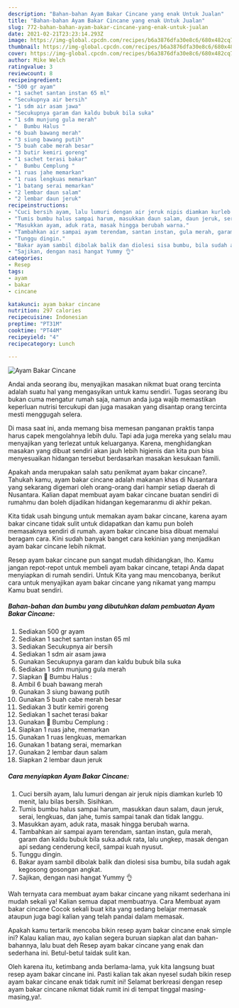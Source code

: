```yaml
---
description: "Bahan-bahan Ayam Bakar Cincane yang enak Untuk Jualan"
title: "Bahan-bahan Ayam Bakar Cincane yang enak Untuk Jualan"
slug: 772-bahan-bahan-ayam-bakar-cincane-yang-enak-untuk-jualan
date: 2021-02-21T23:23:14.293Z
image: https://img-global.cpcdn.com/recipes/b6a3876dfa30e8c6/680x482cq70/ayam-bakar-cincane-foto-resep-utama.jpg
thumbnail: https://img-global.cpcdn.com/recipes/b6a3876dfa30e8c6/680x482cq70/ayam-bakar-cincane-foto-resep-utama.jpg
cover: https://img-global.cpcdn.com/recipes/b6a3876dfa30e8c6/680x482cq70/ayam-bakar-cincane-foto-resep-utama.jpg
author: Mike Welch
ratingvalue: 3
reviewcount: 8
recipeingredient:
- "500 gr ayam"
- "1 sachet santan instan 65 ml"
- "Secukupnya air bersih"
- "1 sdm air asam jawa"
- "Secukupnya garam dan kaldu bubuk bila suka"
- "1 sdm munjung gula merah"
- "  Bumbu Halus "
- "6 buah bawang merah"
- "3 siung bawang putih"
- "5 buah cabe merah besar"
- "3 butir kemiri goreng"
- "1 sachet terasi bakar"
- "  Bumbu Cemplung "
- "1 ruas jahe memarkan"
- "1 ruas lengkuas memarkan"
- "1 batang serai memarkan"
- "2 lembar daun salam"
- "2 lembar daun jeruk"
recipeinstructions:
- "Cuci bersih ayam, lalu lumuri dengan air jeruk nipis diamkan kurleb 10 menit, lalu bilas bersih. Sisihkan."
- "Tumis bumbu halus sampai harum, masukkan daun salam, daun jeruk, serai, lengkuas, dan jahe, tumis sampai tanak dan tidak langgu."
- "Masukkan ayam, aduk rata, masak hingga berubah warna."
- "Tambahkan air sampai ayam terendam, santan instan, gula merah, garam dan kaldu bubuk bila suka.aduk rata, lalu ungkep, masak dengan api sedang cenderung kecil, sampai kuah nyusut."
- "Tunggu dingin."
- "Bakar ayam sambil dibolak balik dan diolesi sisa bumbu, bila sudah agak kegosong gosongan angkat."
- "Sajikan, dengan nasi hangat Yummy 👌"
categories:
- Resep
tags:
- ayam
- bakar
- cincane

katakunci: ayam bakar cincane 
nutrition: 297 calories
recipecuisine: Indonesian
preptime: "PT31M"
cooktime: "PT44M"
recipeyield: "4"
recipecategory: Lunch

---
```



![Ayam Bakar Cincane](https://img-global.cpcdn.com/recipes/b6a3876dfa30e8c6/680x482cq70/ayam-bakar-cincane-foto-resep-utama.jpg)

Andai anda seorang ibu, menyajikan masakan nikmat buat orang tercinta adalah suatu hal yang mengasyikan untuk kamu sendiri. Tugas seorang ibu bukan cuma mengatur rumah saja, namun anda juga wajib memastikan keperluan nutrisi tercukupi dan juga masakan yang disantap orang tercinta mesti menggugah selera.

Di masa  saat ini, anda memang bisa memesan panganan praktis tanpa harus capek mengolahnya lebih dulu. Tapi ada juga mereka yang selalu mau menyajikan yang terlezat untuk keluarganya. Karena, menghidangkan masakan yang dibuat sendiri akan jauh lebih higienis dan kita pun bisa menyesuaikan hidangan tersebut berdasarkan masakan kesukaan famili. 



Apakah anda merupakan salah satu penikmat ayam bakar cincane?. Tahukah kamu, ayam bakar cincane adalah makanan khas di Nusantara yang sekarang digemari oleh orang-orang dari hampir setiap daerah di Nusantara. Kalian dapat membuat ayam bakar cincane buatan sendiri di rumahmu dan boleh dijadikan hidangan kegemaranmu di akhir pekan.

Kita tidak usah bingung untuk memakan ayam bakar cincane, karena ayam bakar cincane tidak sulit untuk didapatkan dan kamu pun boleh memasaknya sendiri di rumah. ayam bakar cincane bisa dibuat memalui beragam cara. Kini sudah banyak banget cara kekinian yang menjadikan ayam bakar cincane lebih nikmat.

Resep ayam bakar cincane pun sangat mudah dihidangkan, lho. Kamu jangan repot-repot untuk membeli ayam bakar cincane, tetapi Anda dapat menyiapkan di rumah sendiri. Untuk Kita yang mau mencobanya, berikut cara untuk menyajikan ayam bakar cincane yang nikamat yang mampu Kamu buat sendiri.

<!--inarticleads1-->

##### Bahan-bahan dan bumbu yang dibutuhkan dalam pembuatan Ayam Bakar Cincane:

1. Sediakan 500 gr ayam
1. Sediakan 1 sachet santan instan 65 ml
1. Sediakan Secukupnya air bersih
1. Sediakan 1 sdm air asam jawa
1. Gunakan Secukupnya garam dan kaldu bubuk bila suka
1. Sediakan 1 sdm munjung gula merah
1. Siapkan  🧄 Bumbu Halus :
1. Ambil 6 buah bawang merah
1. Gunakan 3 siung bawang putih
1. Gunakan 5 buah cabe merah besar
1. Sediakan 3 butir kemiri goreng
1. Sediakan 1 sachet terasi bakar
1. Gunakan  🍃 Bumbu Cemplung :
1. Siapkan 1 ruas jahe, memarkan
1. Gunakan 1 ruas lengkuas, memarkan
1. Gunakan 1 batang serai, memarkan
1. Gunakan 2 lembar daun salam
1. Siapkan 2 lembar daun jeruk




<!--inarticleads2-->

##### Cara menyiapkan Ayam Bakar Cincane:

1. Cuci bersih ayam, lalu lumuri dengan air jeruk nipis diamkan kurleb 10 menit, lalu bilas bersih. Sisihkan.
1. Tumis bumbu halus sampai harum, masukkan daun salam, daun jeruk, serai, lengkuas, dan jahe, tumis sampai tanak dan tidak langgu.
1. Masukkan ayam, aduk rata, masak hingga berubah warna.
1. Tambahkan air sampai ayam terendam, santan instan, gula merah, garam dan kaldu bubuk bila suka.aduk rata, lalu ungkep, masak dengan api sedang cenderung kecil, sampai kuah nyusut.
1. Tunggu dingin.
1. Bakar ayam sambil dibolak balik dan diolesi sisa bumbu, bila sudah agak kegosong gosongan angkat.
1. Sajikan, dengan nasi hangat Yummy 👌




Wah ternyata cara membuat ayam bakar cincane yang nikamt sederhana ini mudah sekali ya! Kalian semua dapat membuatnya. Cara Membuat ayam bakar cincane Cocok sekali buat kita yang sedang belajar memasak ataupun juga bagi kalian yang telah pandai dalam memasak.

Apakah kamu tertarik mencoba bikin resep ayam bakar cincane enak simple ini? Kalau kalian mau, ayo kalian segera buruan siapkan alat dan bahan-bahannya, lalu buat deh Resep ayam bakar cincane yang enak dan sederhana ini. Betul-betul taidak sulit kan. 

Oleh karena itu, ketimbang anda berlama-lama, yuk kita langsung buat resep ayam bakar cincane ini. Pasti kalian tak akan nyesel sudah bikin resep ayam bakar cincane enak tidak rumit ini! Selamat berkreasi dengan resep ayam bakar cincane nikmat tidak rumit ini di tempat tinggal masing-masing,ya!.

